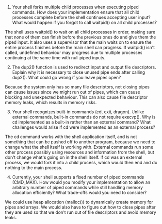 1. Your shell forks multiple child processes when executing piped commands. How does your implementation ensure that all child processes complete before the shell continues accepting user input? What would happen if you forgot to call waitpid() on all child processes?

The shell uses waitpid() to wait on all child processes in order, making sure that none of them can finish before the previous ones do and give them the piped input. It also uses a supervisor that the main waits on to ensure the entire process finishes before the main shell can progress. If waitpid() isn't called, undefined behaviour may progress due to multiple processes continuing at the same time with null piped inputs.

2. The dup2() function is used to redirect input and output file descriptors. Explain why it is necessary to close unused pipe ends after calling dup2(). What could go wrong if you leave pipes open?

Because the system only has so many file descriptors, not closing pipes can cause issues since we might run out of pipes, which can cause blocking and unexpected behaviour. This can also cause file descriptor memory leaks, which results in memory risks.

3. Your shell recognizes built-in commands (cd, exit, dragon). Unlike external commands, built-in commands do not require execvp(). Why is cd implemented as a built-in rather than an external command? What challenges would arise if cd were implemented as an external process?

The cd command works with the shell application itself, and is not something that can be pushed off to another program, because we need to change what the shell itself is working with. External commands run some other process possibly using resources and information from the shell, but don't change what's going on in the shell itself. If cd was an external process, we would fork it into a child process, which would then end and do nothing to the main process.

4. Currently, your shell supports a fixed number of piped commands (CMD_MAX). How would you modify your implementation to allow an arbitrary number of piped commands while still handling memory allocation efficiently? What trade-offs would you need to consider?

We could use heap allocation (malloc()) to dynamically create memory for pipes and arrays. We would also have to figure out how to close pipes after they are used so that we don't run out of file descriptors and avoid memory leaks.